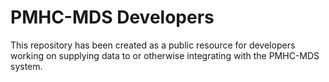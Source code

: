 # PMHC-MDS Developers

This repository has been created as a public resource for developers working on supplying data to or otherwise integrating with the PMHC-MDS system.

